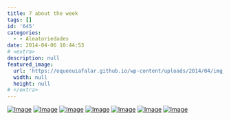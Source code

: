```yaml
---
title: 7 about the week
tags: []
id: '645'
categories:
  - - Aleatoriedades
date: 2014-04-06 10:44:53
# <extra>
description: null
featured_image: 
  url: 'https://oqueeuiafalar.github.io/wp-content/uploads/2014/04/img_20140328_1528441.jpg?w=650'
  width: null
  height: null
# </extra>
---
```


[![Image](http://162.243.62.160/wp-content/uploads/2014/04/img_20140328_1528441.jpg?w=650)](http://162.243.62.160/wp-content/uploads/2014/04/img_20140328_1528441.jpg) [![Image](http://162.243.62.160/wp-content/uploads/2014/04/dsc02472.jpg?w=650)](http://162.243.62.160/wp-content/uploads/2014/04/dsc02472.jpg) [![Image](http://162.243.62.160/wp-content/uploads/2014/04/dsc02459.jpg?w=650)](http://162.243.62.160/wp-content/uploads/2014/04/dsc02459.jpg) [![Image](http://162.243.62.160/wp-content/uploads/2014/04/dsc02456.jpg?w=650)](http://162.243.62.160/wp-content/uploads/2014/04/dsc02456.jpg) [![Image](http://162.243.62.160/wp-content/uploads/2014/04/dsc02450.jpg?w=650)](http://162.243.62.160/wp-content/uploads/2014/04/dsc02450.jpg) [![Image](http://162.243.62.160/wp-content/uploads/2014/04/dsc02453.jpg?w=650)](http://162.243.62.160/wp-content/uploads/2014/04/dsc02453.jpg) [![Image](http://162.243.62.160/wp-content/uploads/2014/04/dsc02411.jpg?w=650)](http://162.243.62.160/wp-content/uploads/2014/04/dsc02411.jpg)
